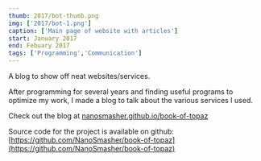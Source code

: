 ```yaml
---
thumb: 2017/bot-thumb.png
img: ['2017/bot-1.png']
caption: ['Main page of website with articles']
start: January 2017
end: Febuary 2017
tags: ['Programming','Communication']
---
```


A blog to show off neat websites/services.

<!-- more -->

After programming for several years and finding useful programs to optimize my work, I made a blog to talk about the various services I used.

Check out the blog at [nanosmasher.github.io/book-of-topaz](https://nanosmasher.github.io/book-of-topaz/)

Source code for the project is available on github: [https://github.com/NanoSmasher/book-of-topaz](https://github.com/NanoSmasher/book-of-topaz)